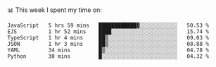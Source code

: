 📊 This week I spent my time on:
<!--START_SECTION:waka-->

```text
JavaScript   5 hrs 59 mins   ████████████▓░░░░░░░░░░░░   50.53 %
EJS          1 hr 52 mins    ████░░░░░░░░░░░░░░░░░░░░░   15.74 %
TypeScript   1 hr 4 mins     ██▒░░░░░░░░░░░░░░░░░░░░░░   09.03 %
JSON         1 hr 3 mins     ██▒░░░░░░░░░░░░░░░░░░░░░░   08.88 %
YAML         34 mins         █▒░░░░░░░░░░░░░░░░░░░░░░░   04.78 %
Python       30 mins         █░░░░░░░░░░░░░░░░░░░░░░░░   04.32 %
```

<!--END_SECTION:waka-->

